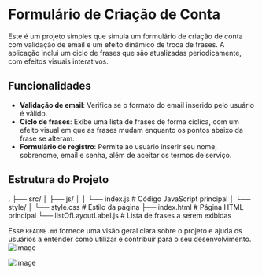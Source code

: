 # Formulário de Criação de Conta

Este é um projeto simples que simula um formulário de criação de conta com validação de email e um efeito dinâmico de troca de frases. A aplicação inclui um ciclo de frases que são atualizadas periodicamente, com efeitos visuais interativos.

## Funcionalidades

- **Validação de email**: Verifica se o formato do email inserido pelo usuário é válido.
- **Ciclo de frases**: Exibe uma lista de frases de forma cíclica, com um efeito visual em que as frases mudam enquanto os pontos abaixo da frase se alteram.
- **Formulário de registro**: Permite ao usuário inserir seu nome, sobrenome, email e senha, além de aceitar os termos de serviço.

## Estrutura do Projeto

. ├── src/ │ ├── js/ │ │ └── index.js # Código JavaScript principal │ └── style/ │ └── style.css # Estilo da página ├── index.html # Página HTML principal └── listOfLayoutLabel.js # Lista de frases a serem exibidas


Esse `README.md` fornece uma visão geral clara sobre o projeto e ajuda os usuários a entender como utilizar e contribuir para o seu desenvolvimento.
![image](https://github.com/user-attachments/assets/6ee1ae83-e24c-48fd-83ad-3b492bef2ac7)

![image](https://github.com/user-attachments/assets/40ee315f-246b-4235-b0c0-d925848ba308)

